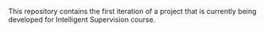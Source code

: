This repository contains the first iteration of a project that is currently being developed for Intelligent Supervision course.
